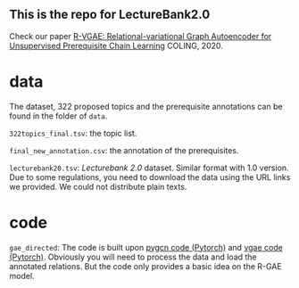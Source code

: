 ## This is the repo for LectureBank2.0
Check our paper [R-VGAE: Relational-variational Graph Autoencoder for Unsupervised Prerequisite Chain Learning](https://arxiv.org/abs/2004.10610) COLING, 2020.


# data
The dataset, 322 proposed topics and the prerequisite annotations can be found in the folder of `data`. 

`322topics_final.tsv`: the topic list.

`final_new_annotation.csv`: the annotation of the prerequisites.

`lecturebank20.tsv`: *Lecturebank 2.0* dataset. Similar format with 1.0 version. Due to some regulations, you need to download the data using the URL links we provided. We could not distribute plain texts. 

# code
`gae_directed`: The code is built upon [pygcn code (Pytorch)](https://github.com/tkipf/pygcn) and [vgae code (Pytorch)](https://github.com/zfjsail/gae-pytorch).
Obviously you will need to process the data and load the annotated relations. But the code only provides a basic idea on the R-GAE model. 

